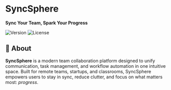 # SyncSphere

**Sync Your Team, Spark Your Progress**

![Version](https://img.shields.io/badge/version-0.1.0-blue) ![License](https://img.shields.io/badge/license-MIT-green)

## 🚀 About

**SyncSphere** is a modern team collaboration platform designed to unify communication, task management, and workflow automation in one intuitive space. Built for remote teams, startups, and classrooms, SyncSphere empowers users to stay in sync, reduce clutter, and focus on what matters most: _progress_.
